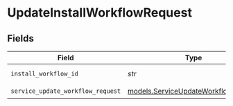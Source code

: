 # UpdateInstallWorkflowRequest


## Fields

| Field                                                                            | Type                                                                             | Required                                                                         | Description                                                                      |
| -------------------------------------------------------------------------------- | -------------------------------------------------------------------------------- | -------------------------------------------------------------------------------- | -------------------------------------------------------------------------------- |
| `install_workflow_id`                                                            | *str*                                                                            | :heavy_check_mark:                                                               | install workflow ID                                                              |
| `service_update_workflow_request`                                                | [models.ServiceUpdateWorkflowRequest](../models/serviceupdateworkflowrequest.md) | :heavy_check_mark:                                                               | Input                                                                            |